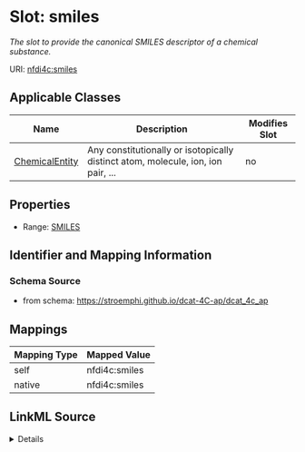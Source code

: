 

# Slot: smiles


_The slot to provide the canonical SMILES descriptor of a chemical substance._





URI: [nfdi4c:smiles](https://stroemphi.github.io/dcat-4C-ap/dcat_4c_ap/smiles)



<!-- no inheritance hierarchy -->





## Applicable Classes

| Name | Description | Modifies Slot |
| --- | --- | --- |
| [ChemicalEntity](ChemicalEntity.md) | Any constitutionally or isotopically distinct atom, molecule, ion, ion pair, ... |  no  |







## Properties

* Range: [SMILES](SMILES.md)





## Identifier and Mapping Information







### Schema Source


* from schema: https://stroemphi.github.io/dcat-4C-ap/dcat_4c_ap




## Mappings

| Mapping Type | Mapped Value |
| ---  | ---  |
| self | nfdi4c:smiles |
| native | nfdi4c:smiles |




## LinkML Source

<details>
```yaml
name: smiles
description: The slot to provide the canonical SMILES descriptor of a chemical substance.
from_schema: https://stroemphi.github.io/dcat-4C-ap/dcat_4c_ap
rank: 1000
alias: smiles
owner: ChemicalEntity
domain_of:
- ChemicalEntity
range: SMILES
inlined: true

```
</details>
